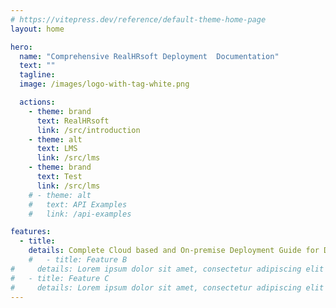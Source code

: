 ```yaml
---
# https://vitepress.dev/reference/default-theme-home-page
layout: home

hero:
  name: "Comprehensive RealHRsoft Deployment  Documentation"
  text: ""
  tagline: 
  image: /images/logo-with-tag-white.png

  actions:
    - theme: brand
      text: RealHRsoft
      link: /src/introduction
    - theme: alt   
      text: LMS
      link: /src/lms
    - theme: brand   
      text: Test
      link: /src/lms      
    # - theme: alt
    #   text: API Examples
    #   link: /api-examples

features:
  - title: 
    details: Complete Cloud based and On-premise Deployment Guide for DevOps Engineers
    #   - title: Feature B
#     details: Lorem ipsum dolor sit amet, consectetur adipiscing elit
#   - title: Feature C
#     details: Lorem ipsum dolor sit amet, consectetur adipiscing elit
---
```


